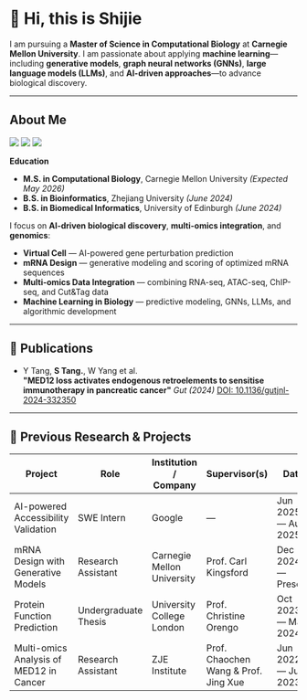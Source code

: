 # 👋 Hi, this is Shijie

I am pursuing a **Master of Science in Computational Biology** at **Carnegie Mellon University**. I am passionate about applying **machine learning**—including **generative models**, **graph neural networks (GNNs)**, **large language models (LLMs)**, and **AI-driven approaches**—to advance biological discovery.

---

## About Me
<p align="left">
  <a href="mailto:shijiet@andrew.cmu.edu"><img src="https://img.shields.io/badge/Email-D14836?style=flat&logo=gmail&logoColor=white"></a>
  <a href="https://www.linkedin.com/in/shijietang"><img src="https://img.shields.io/badge/LinkedIn-0077B5?style=flat&logo=linkedin&logoColor=white"></a>
  <a href="https://scholar.google.com/citations?user=DVN1GAQAAAAJ"><img src="https://img.shields.io/badge/Google_Scholar-4285F4?style=flat&logo=google-scholar&logoColor=white"></a>
</p>

**Education**  
- **M.S. in Computational Biology**, Carnegie Mellon University *(Expected May 2026)*  
- **B.S. in Bioinformatics**, Zhejiang University *(June 2024)*  
- **B.S. in Biomedical Informatics**, University of Edinburgh *(June 2024)*  

I focus on **AI-driven biological discovery**, **multi-omics integration**, and **genomics**:

- **Virtual Cell** — AI-powered gene perturbation prediction  
- **mRNA Design** — generative modeling and scoring of optimized mRNA sequences  
- **Multi-omics Data Integration** — combining RNA-seq, ATAC-seq, ChIP-seq, and Cut&Tag data  
- **Machine Learning in Biology** — predictive modeling, GNNs, LLMs, and algorithmic development  

---

## 📂 Publications

- Y Tang, **S Tang.**, W Yang et al.  
  **"MED12 loss activates endogenous retroelements to sensitise immunotherapy in pancreatic cancer"**  *Gut (2024)* [ DOI: 10.1136/gutjnl-2024-332350](https://doi.org/10.1136/gutjnl-2024-332350)

---

## 🔬 Previous Research & Projects

| **Project**                               | **Role**               | **Institution / Company**      | **Supervisor(s)**                          | **Date**              |
| ---------------------------------------- | ---------------------- | ------------------------------ | ---------------------------------------- | --------------------- |
| AI-powered Accessibility Validation     | SWE Intern            | Google                         | —                                        | Jun 2025 — Aug 2025  |
| mRNA Design with Generative Models      | Research Assistant    | Carnegie Mellon University    | Prof. Carl Kingsford                     | Dec 2024 — Present   |
| Protein Function Prediction            | Undergraduate Thesis | University College London     | Prof. Christine Orengo                   | Oct 2023 — May 2024  |
| Multi-omics Analysis of MED12 in Cancer | Research Assistant    | ZJE Institute                 | Prof. Chaochen Wang & Prof. Jing Xue     | Jun 2022 — Jun 2023  |
